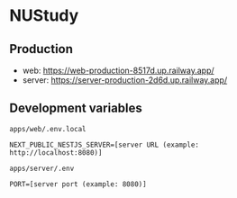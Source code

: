 # NUStudy

## Production

- web: https://web-production-8517d.up.railway.app/
- server: https://server-production-2d6d.up.railway.app/

## Development variables

`apps/web/.env.local`

```
NEXT_PUBLIC_NESTJS_SERVER=[server URL (example: http://localhost:8080)]
```

`apps/server/.env`

```
PORT=[server port (example: 8080)]
```
